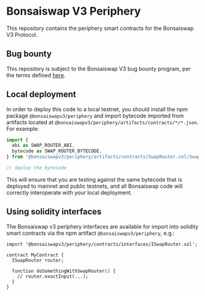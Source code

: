 # Bonsaiswap V3 Periphery

This repository contains the periphery smart contracts for the Bonsaiswap V3 Protocol.

## Bug bounty

This repository is subject to the Bonsaiswap V3 bug bounty program,
per the terms defined [here](./bug-bounty.md).

## Local deployment

In order to deploy this code to a local testnet, you should install the npm package
`@bonsaiswapv3/periphery`
and import bytecode imported from artifacts located at
`@bonsaiswapv3/periphery/artifacts/contracts/*/*.json`.
For example:

```typescript
import {
  abi as SWAP_ROUTER_ABI,
  bytecode as SWAP_ROUTER_BYTECODE,
} from '@bonsaiswapv3/periphery/artifacts/contracts/SwapRouter.sol/SwapRouter.json'

// deploy the bytecode
```

This will ensure that you are testing against the same bytecode that is deployed to
mainnet and public testnets, and all Bonsaiswap code will correctly interoperate with
your local deployment.

## Using solidity interfaces

The Bonsaiswap v3 periphery interfaces are available for import into solidity smart contracts
via the npm artifact `@bonsaiswapv3/periphery`, e.g.:

```solidity
import '@bonsaiswapv3/periphery/contracts/interfaces/ISwapRouter.sol';

contract MyContract {
  ISwapRouter router;

  function doSomethingWithSwapRouter() {
    // router.exactInput(...);
  }
}

```
